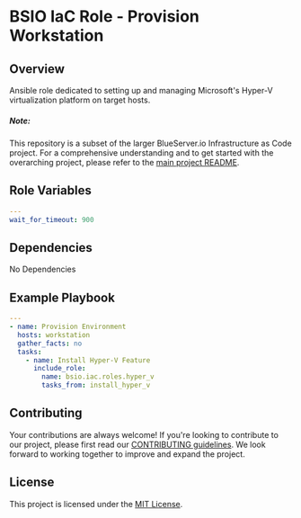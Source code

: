 # BSIO IaC Role - Provision Workstation

## Overview

Ansible role dedicated to setting up and managing Microsoft's Hyper-V virtualization platform on target hosts.


##### **Note**:

This repository is a subset of the larger BlueServer.io Infrastructure as Code project. For a comprehensive understanding and to get started with the overarching project, please refer to the [main project README](https://github.com/blueserverio/bsio.iac.provision_environment/blob/main/README.md).

## Role Variables

```yaml
---
wait_for_timeout: 900
```

## Dependencies

No Dependencies

## Example Playbook

```yaml
--- 
- name: Provision Environment
  hosts: workstation
  gather_facts: no
  tasks:
    - name: Install Hyper-V Feature
      include_role: 
        name: bsio.iac.roles.hyper_v
        tasks_from: install_hyper_v
```

## Contributing
Your contributions are always welcome! If you're looking to contribute to our project, please first read our [CONTRIBUTING guidelines](https://github.com/blueserverio/bsio.iac.provision_environment/blob/main/CONTRIBUTING.md). We look forward to working together to improve and expand the project.


## License
This project is licensed under the [MIT License](LICENSE).

